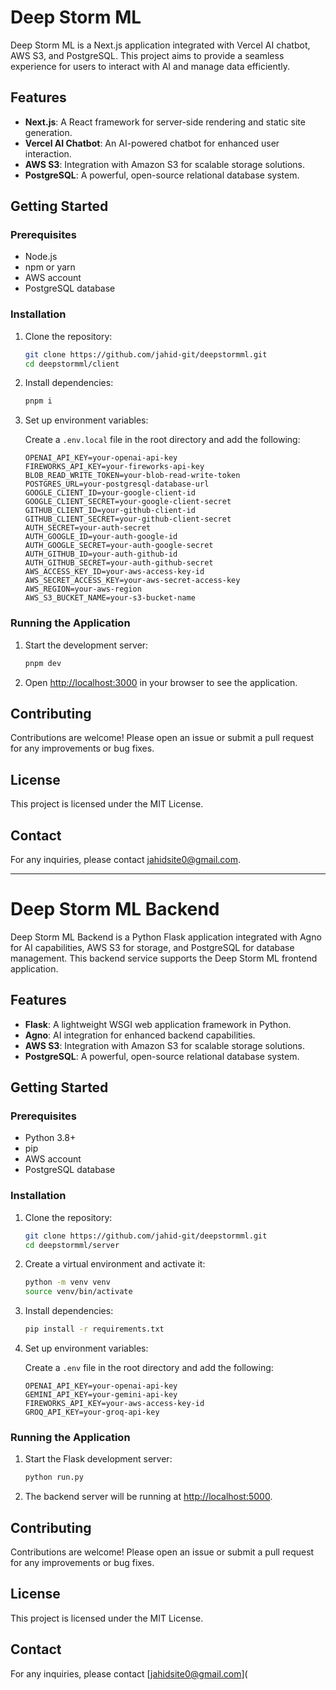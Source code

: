# Deep Storm ML

Deep Storm ML is a Next.js application integrated with Vercel AI chatbot, AWS S3, and PostgreSQL. This project aims to provide a seamless experience for users to interact with AI and manage data efficiently.

## Features

- **Next.js**: A React framework for server-side rendering and static site generation.
- **Vercel AI Chatbot**: An AI-powered chatbot for enhanced user interaction.
- **AWS S3**: Integration with Amazon S3 for scalable storage solutions.
- **PostgreSQL**: A powerful, open-source relational database system.

## Getting Started

### Prerequisites

- Node.js
- npm or yarn
- AWS account
- PostgreSQL database

### Installation

1. Clone the repository:

    ```bash
    git clone https://github.com/jahid-git/deepstormml.git
    cd deepstormml/client
    ```

2. Install dependencies:

    ```bash
    pnpm i
    ```

3. Set up environment variables:

    Create a `.env.local` file in the root directory and add the following:

    ```env
    OPENAI_API_KEY=your-openai-api-key
    FIREWORKS_API_KEY=your-fireworks-api-key
    BLOB_READ_WRITE_TOKEN=your-blob-read-write-token
    POSTGRES_URL=your-postgresql-database-url
    GOOGLE_CLIENT_ID=your-google-client-id
    GOOGLE_CLIENT_SECRET=your-google-client-secret
    GITHUB_CLIENT_ID=your-github-client-id
    GITHUB_CLIENT_SECRET=your-github-client-secret
    AUTH_SECRET=your-auth-secret
    AUTH_GOOGLE_ID=your-auth-google-id
    AUTH_GOOGLE_SECRET=your-auth-google-secret
    AUTH_GITHUB_ID=your-auth-github-id
    AUTH_GITHUB_SECRET=your-auth-github-secret
    AWS_ACCESS_KEY_ID=your-aws-access-key-id
    AWS_SECRET_ACCESS_KEY=your-aws-secret-access-key
    AWS_REGION=your-aws-region
    AWS_S3_BUCKET_NAME=your-s3-bucket-name
    ```

### Running the Application

1. Start the development server:

    ```bash
    pnpm dev
    ```

2. Open [http://localhost:3000](http://localhost:3000) in your browser to see the application.

## Contributing

Contributions are welcome! Please open an issue or submit a pull request for any improvements or bug fixes.

## License

This project is licensed under the MIT License.

## Contact

For any inquiries, please contact [jahidsite0@gmail.com](mailto:jahidsite0@gmail.com).

---

# Deep Storm ML Backend

Deep Storm ML Backend is a Python Flask application integrated with Agno for AI capabilities, AWS S3 for storage, and PostgreSQL for database management. This backend service supports the Deep Storm ML frontend application.

## Features

- **Flask**: A lightweight WSGI web application framework in Python.
- **Agno**: AI integration for enhanced backend capabilities.
- **AWS S3**: Integration with Amazon S3 for scalable storage solutions.
- **PostgreSQL**: A powerful, open-source relational database system.

## Getting Started

### Prerequisites

- Python 3.8+
- pip
- AWS account
- PostgreSQL database

### Installation

1. Clone the repository:

    ```bash
    git clone https://github.com/jahid-git/deepstormml.git
    cd deepstormml/server
    ```

2. Create a virtual environment and activate it:

    ```bash
    python -m venv venv
    source venv/bin/activate
    ```

3. Install dependencies:

    ```bash
    pip install -r requirements.txt
    ```

4. Set up environment variables:

    Create a `.env` file in the root directory and add the following:

    ```env
    OPENAI_API_KEY=your-openai-api-key
    GEMINI_API_KEY=your-gemini-api-key
    FIREWORKS_API_KEY=your-aws-access-key-id
    GROQ_API_KEY=your-groq-api-key
    ```

### Running the Application

1. Start the Flask development server:

    ```bash
    python run.py
    ```

2. The backend server will be running at [http://localhost:5000](http://localhost:5000).

## Contributing

Contributions are welcome! Please open an issue or submit a pull request for any improvements or bug fixes.

## License

This project is licensed under the MIT License.

## Contact

For any inquiries, please contact [jahidsite0@gmail.com](